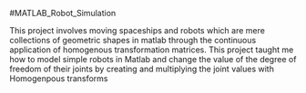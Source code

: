 #MATLAB_Robot_Simulation

This project involves moving spaceships and robots which are mere collections of geometric shapes in matlab through the continuous application of homogenous transformation matrices.
This project taught me how to model simple robots in Matlab and change the value of the degree of freedom of their joints by creating and multiplying the joint values with
Homogenpous transforms
